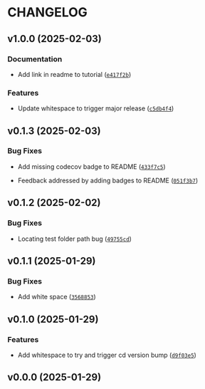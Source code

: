 # CHANGELOG


## v1.0.0 (2025-02-03)

### Documentation

- Add link in readme to tutorial
  ([`e417f2b`](https://github.com/UBC-MDS/DSCI524-2425-17-worldfinder/commit/e417f2ba2339e482f1728b8fd727a9794a11d969))

### Features

- Update whitespace to trigger major release
  ([`c5db4f4`](https://github.com/UBC-MDS/DSCI524-2425-17-worldfinder/commit/c5db4f46d4858f5fe62f96d11a4cacdc9b6bc232))


## v0.1.3 (2025-02-03)

### Bug Fixes

- Add missing codecov badge to README
  ([`433f7c5`](https://github.com/UBC-MDS/DSCI524-2425-17-worldfinder/commit/433f7c55937fa029acb9d75305e71141f94ccd4b))

- Feedback addressed by adding badges to README
  ([`051f3b7`](https://github.com/UBC-MDS/DSCI524-2425-17-worldfinder/commit/051f3b768a7dd605e134d48c8622c3ce15b5a4ab))


## v0.1.2 (2025-02-02)

### Bug Fixes

- Locating test folder path bug
  ([`49755cd`](https://github.com/UBC-MDS/DSCI524-2425-17-worldfinder/commit/49755cd8e0b03a14cb663a0b9aae19d843a6fbeb))


## v0.1.1 (2025-01-29)

### Bug Fixes

- Add white space
  ([`3568853`](https://github.com/UBC-MDS/DSCI524-2425-17-worldfinder/commit/3568853fe6bffa1724762aa64fd0e6b0dbe83a77))


## v0.1.0 (2025-01-29)

### Features

- Add whitespace to try and trigger cd version bump
  ([`d9f03e5`](https://github.com/UBC-MDS/DSCI524-2425-17-worldfinder/commit/d9f03e566d5779e43b3046d12c7212123d86638b))


## v0.0.0 (2025-01-29)
